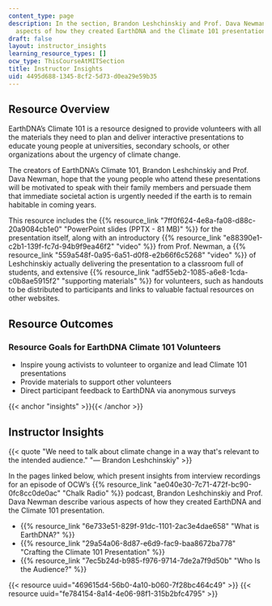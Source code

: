 ```yaml
---
content_type: page
description: In the section, Brandon Leshchinskiy and Prof. Dava Newman describe various
  aspects of how they created EarthDNA and the Climate 101 presentation.
draft: false
layout: instructor_insights
learning_resource_types: []
ocw_type: ThisCourseAtMITSection
title: Instructor Insights
uid: 4495d688-1345-8cf2-5d73-d0ea29e59b35
---
```

## Resource Overview

EarthDNA’s Climate 101 is a resource designed to provide volunteers with all the materials they need to plan and deliver interactive presentations to educate young people at universities, secondary schools, or other organizations about the urgency of climate change.

The creators of EarthDNA’s Climate 101, Brandon Leshchinskiy and Prof. Dava Newman, hope that the young people who attend these presentations will be motivated to speak with their family members and persuade them that immediate societal action is urgently needed if the earth is to remain habitable in coming years.

This resource includes the {{% resource_link "7ff0f624-4e8a-fa08-d88c-20a9084cb1e0" "PowerPoint slides (PPTX - 81 MB)" %}} for the presentation itself, along with an introductory {{% resource_link "e88390e1-c2b1-139f-fc7d-94b9f9ea46f2" "video" %}} from Prof. Newman, a {{% resource_link "559a548f-0a95-6a51-d0f8-e2b66f6c5268" "video" %}} of Leshchinskiy actually delivering the presentation to a classroom full of students, and extensive {{% resource_link "adf55eb2-1085-a6e8-1cda-c0b8ae5915f2" "supporting materials" %}} for volunteers, such as handouts to be distributed to participants and links to valuable factual resources on other websites.

## Resource Outcomes

### Resource Goals for EarthDNA Climate 101 Volunteers

- Inspire young activists to volunteer to organize and lead Climate 101 presentations
- Provide materials to support other volunteers
- Direct participant feedback to EarthDNA via anonymous surveys

{{< anchor "insights" >}}{{< /anchor >}}

## Instructor Insights

{{< quote "We need to talk about climate change in a way that's relevant to the intended audience." "— Brandon Leshchinskiy" >}}

In the pages linked below, which present insights from interview recordings for an episode of OCW’s {{% resource_link "ae040e30-7c71-472f-bc90-0fc8cc0de0ac" "Chalk Radio" %}} podcast, Brandon Leshchinskiy and Prof. Dava Newman describe various aspects of how they created EarthDNA and the Climate 101 presentation.

- {{% resource_link "6e733e51-829f-91dc-1101-2ac3e4dae658" "What is EarthDNA?" %}}
- {{% resource_link "29a54a06-8d87-e6d9-fac9-baa8672ba778" "Crafting the Climate 101 Presentation" %}}
- {{% resource_link "7ec5b24d-b985-f976-9714-7de2a7f9d50b" "Who Is the Audience?" %}}

{{< resource uuid="469615d4-56b0-4a10-b060-7f28bc464c49" >}}
{{< resource uuid="fe784154-8a14-4e06-98f1-315b2bfc4795" >}}
